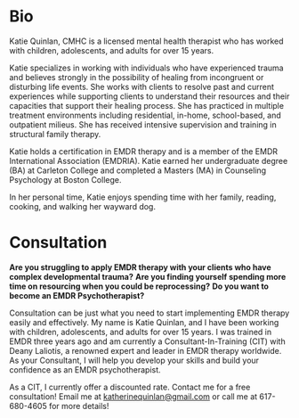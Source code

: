 # Bio
Katie Quinlan, CMHC is a licensed mental health therapist who has worked with children, adolescents, and adults for over 15 years.
 
Katie specializes in working with individuals who have experienced trauma and believes strongly in the possibility of healing from incongruent or disturbing life events.  She works with clients to resolve past and current experiences while supporting clients to understand their resources and their capacities that support their healing process. 
She has practiced in multiple treatment environments including residential, in-home, school-based, and outpatient milieus.  She has received intensive supervision and training in structural family therapy. 
 
Katie holds a certification in EMDR therapy and is a member of the EMDR International Association (EMDRIA).  Katie earned her undergraduate degree (BA) at Carleton College and completed a Masters (MA) in Counseling Psychology at Boston College. 
 
In her personal time, Katie enjoys spending time with her family, reading, cooking, and walking her wayward dog.

# Consultation

**Are you struggling to apply EMDR therapy with your clients who have complex developmental trauma?**
**Are you finding yourself spending more time on resourcing when you could be reprocessing?**
**Do you want to become an EMDR Psychotherapist?**

Consultation can be just what you need to start implementing EMDR therapy easily and effectively.  My name is Katie Quinlan, and I have been working with children, adolescents, and adults for over 15 years.  I was trained in EMDR three years ago and am currently a Consultant-In-Training (CIT) with Deany Laliotis, a renowned expert and leader in EMDR therapy worldwide.  As your Consultant, I will help you develop your skills and build your confidence as an EMDR psychotherapist.  

As a CIT, I currently offer a discounted rate.  Contact me for a free consultation!
Email me at katherinequinlan@gmail.com or call me at 617-680-4605 for more details!  
